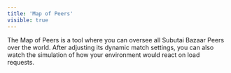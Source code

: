 ```yaml
---
title: 'Map of Peers'
visible: true
---
```


The Map of Peers is a tool where you can oversee all Subutai Bazaar Peers over the world. After adjusting its dynamic match settings, you can also watch the simulation of how your environment would react on load requests.
